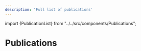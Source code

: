 ```yaml
---
description: 'Full list of publications'
---
```


import {PublicationList} from "../../src/components/Publications";


# Publications

<PublicationList/>


